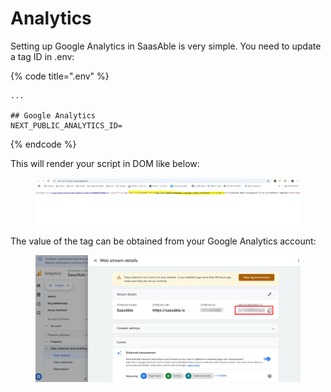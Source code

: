 # Analytics

Setting up Google Analytics in SaasAble is very simple. You need to update a tag ID in .env:

{% code title=".env" %}
```properties
...

## Google Analytics
NEXT_PUBLIC_ANALYTICS_ID=
```
{% endcode %}

This will render your script in DOM like below:

<figure><img src="../.gitbook/assets/google-analytics.JPG" alt=""><figcaption></figcaption></figure>

The value of the tag can be obtained from your Google Analytics account:

<figure><img src="../.gitbook/assets/image (12).png" alt=""><figcaption></figcaption></figure>







